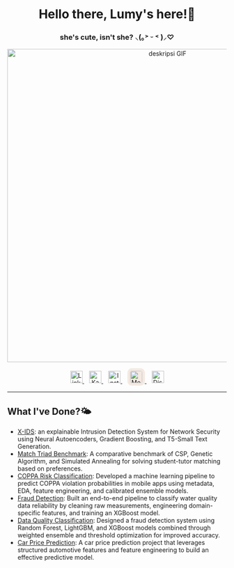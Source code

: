 <div align="center">

  **<h1>Hello there, Lumy's here!🐾</h1>**
  <!--
  -->
  **<h3>she's cute, isn't she? ⸜(｡˃ ᵕ ˂ )⸝♡</h3>**
  
<p align="center">
  <img src="https://media1.tenor.com/m/EwR2zNQLpbQAAAAd/umm.gif" width="720" alt="deskripsi GIF">
</p>

</div>

<p align="center">
  <!-- LinkedIn -->
  <a href="https://www.linkedin.com/in/syauqi-nabil-tasri/">
    <img alt="LinkedIn" height="28" src="https://cdn.simpleicons.org/linkedin/0A66C2" />
  </a>&nbsp;&nbsp;

  <!-- Kaggle -->
  <a href="https://www.kaggle.com/luminolous">
    <img alt="Kaggle" height="28" src="https://cdn.simpleicons.org/kaggle/20BEFF" />
  </a>&nbsp;&nbsp;

  <!-- Instagram (pakai warna brand; gradient resmi tidak bisa via CDN) -->
  <a href="https://www.instagram.com/luminolous/">
    <img alt="Instagram" height="28" src="https://cdn.simpleicons.org/instagram/E4405F" />
  </a>&nbsp;&nbsp;

  <!-- Medium (dibikin rounded square biar mirip tile) -->
  <a href="https://medium.com/@<username>">
    <img alt="Medium" height="28" src="https://cdn.simpleicons.org/medium/12100E"
         style="padding:6px;border-radius:10px;background:#F4E9E2;" />
  </a>&nbsp;&nbsp;

  <!-- Ganti yang ini sesuai kebutuhanmu (contoh: Google Analytics) -->
  <a href="https://analytics.google.com/">
    <img alt="Discord" height="28" src="https://cdn.simpleicons.org/discord/5865F2" />
  </a>
</p>

---

## What I've Done?🌤️

- [X-IDS](https://github.com/luminolous/xids-pipeline): an explainable Intrusion Detection System for Network Security using Neural Autoencoders, Gradient Boosting, and T5-Small Text Generation.
- [Match Triad Benchmark](https://github.com/luminolous/match-triad-benchmark): A comparative benchmark of CSP, Genetic Algorithm, and Simulated Annealing for solving student-tutor matching based on preferences.
- [COPPA Risk Classification](https://github.com/luminolous/coppaRisk-classificationModel): Developed a machine learning pipeline to predict COPPA violation probabilities in mobile apps using metadata, EDA, feature engineering, and calibrated ensemble models.
- [Fraud Detection](https://github.com/luminolous/FraudDetection-GDGoC): Built an end-to-end pipeline to classify water quality data reliability by cleaning raw measurements, engineering domain-specific features, and training an XGBoost model.
- [Data Quality Classification](https://github.com/luminolous/data-quality-classification): Designed a fraud detection system using Random Forest, LightGBM, and XGBoost models combined through weighted ensemble and threshold optimization for improved accuracy.
- [Car Price Prediction](https://github.com/luminolous/car-price-prediction): A car price prediction project that leverages structured automotive features and feature engineering to build an effective predictive model.
<!--
-->

